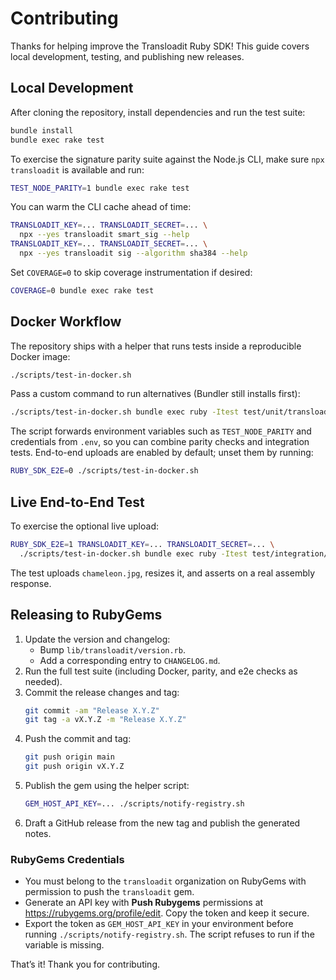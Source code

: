 # Contributing

Thanks for helping improve the Transloadit Ruby SDK! This guide covers local development, testing, and publishing new releases.

## Local Development

After cloning the repository, install dependencies and run the test suite:

```bash
bundle install
bundle exec rake test
```

To exercise the signature parity suite against the Node.js CLI, make sure `npx transloadit` is available and run:

```bash
TEST_NODE_PARITY=1 bundle exec rake test
```

You can warm the CLI cache ahead of time:

```bash
TRANSLOADIT_KEY=... TRANSLOADIT_SECRET=... \
  npx --yes transloadit smart_sig --help
TRANSLOADIT_KEY=... TRANSLOADIT_SECRET=... \
  npx --yes transloadit sig --algorithm sha384 --help
```

Set `COVERAGE=0` to skip coverage instrumentation if desired:

```bash
COVERAGE=0 bundle exec rake test
```

## Docker Workflow

The repository ships with a helper that runs tests inside a reproducible Docker image:

```bash
./scripts/test-in-docker.sh
```

Pass a custom command to run alternatives (Bundler still installs first):

```bash
./scripts/test-in-docker.sh bundle exec ruby -Itest test/unit/transloadit/test_request.rb
```

The script forwards environment variables such as `TEST_NODE_PARITY` and credentials from `.env`, so you can combine parity checks and integration tests. End-to-end uploads are enabled by default; unset them by running:

```bash
RUBY_SDK_E2E=0 ./scripts/test-in-docker.sh
```

## Live End-to-End Test

To exercise the optional live upload:

```bash
RUBY_SDK_E2E=1 TRANSLOADIT_KEY=... TRANSLOADIT_SECRET=... \
  ./scripts/test-in-docker.sh bundle exec ruby -Itest test/integration/test_e2e_upload.rb
```

The test uploads `chameleon.jpg`, resizes it, and asserts on a real assembly response.

## Releasing to RubyGems

1. Update the version and changelog:
   - Bump `lib/transloadit/version.rb`.
   - Add a corresponding entry to `CHANGELOG.md`.
2. Run the full test suite (including Docker, parity, and e2e checks as needed).
3. Commit the release changes and tag:
   ```bash
   git commit -am "Release X.Y.Z"
   git tag -a vX.Y.Z -m "Release X.Y.Z"
   ```
4. Push the commit and tag:
   ```bash
   git push origin main
   git push origin vX.Y.Z
   ```
5. Publish the gem using the helper script:
   ```bash
   GEM_HOST_API_KEY=... ./scripts/notify-registry.sh
   ```
6. Draft a GitHub release from the new tag and publish the generated notes.

### RubyGems Credentials

- You must belong to the `transloadit` organization on RubyGems with permission to push the `transloadit` gem.
- Generate an API key with **Push Rubygems** permissions at <https://rubygems.org/profile/edit>. Copy the token and keep it secure.
- Export the token as `GEM_HOST_API_KEY` in your environment before running `./scripts/notify-registry.sh`. The script refuses to run if the variable is missing.

That’s it! Thank you for contributing.

